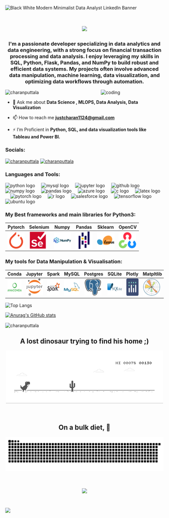 ![Black   White Modern Minimalist Data Analyst LinkedIn Banner](https://github.com/user-attachments/assets/68208501-87f2-4e1d-bbb4-d81f6a5b7736)

<h1 align="center">
  <img src="https://readme-typing-svg.herokuapp.com?font=Fira+Code&pause=1000&width=435&lines=Hey%2C+Myself+Charan+Puttala;Great+to+have+you+here!"></h> 

<h3 align="center">I'm a passionate developer specializing in data analytics and data engineering, with a strong focus on financial transaction processing and data analysis. I enjoy leveraging my skills in SQL, Python, Flask, Pandas, and NumPy to build robust and efficient data systems. My projects often involve advanced data manipulation, machine learning, data visualization, and optimizing data workflows through automation.</h3>
<img align="right" alt="coding" width="200" src="https://i.giphy.com/media/v1.Y2lkPTc5MGI3NjExY3l3d3Z6NG51eHd4bzE0OHlqZ2F0ODlsZTEyN2p6bXJrdmk1MXdweCZlcD12MV9pbnRlcm5hbF9naWZfYnlfaWQmY3Q9Zw/JIX9t2j0ZTN9S/giphy.gif">

<p align="left"> <img src="https://komarev.com/ghpvc/?username=charanputtala&label=Profile%20views&color=0e75b6&style=flat" alt="charanputtala" /> </p>

- 💬 Ask me about **Data Science , MLOPS, Data Analysis, Data Visualization**

- 📫 How to reach me **justcharan1124@gmail.com**

- ⚡ I’m Proficient in **Python, SQL, and data visualization tools like Tableau and Power BI.**

<h3 align="left">Socials:</h3>
<p align="left">
<a href="https://linkedin.com/in/charanputtala" target="blank"><img align="center" src="https://raw.githubusercontent.com/rahuldkjain/github-profile-readme-generator/master/src/images/icons/Social/linked-in-alt.svg" alt="charanputtala" height="30" width="40" /></a>
<a href="https://www.leetcode.com/charanputtala" target="blank"><img align="center" src="https://raw.githubusercontent.com/rahuldkjain/github-profile-readme-generator/master/src/images/icons/Social/leet-code.svg" alt="charanputtala" height="30" width="40" /></a>
</p>

<h3 align="left">Languages and Tools:</h3>
<div align="left">
  <img src="https://cdn.jsdelivr.net/gh/devicons/devicon/icons/python/python-original.svg" height="30" alt="python logo"  />
  <img width="12" />
  <img src="https://cdn.jsdelivr.net/gh/devicons/devicon/icons/mysql/mysql-original.svg" height="30" alt="mysql logo"  />
  <img width="12" />
  <img src="https://cdn.simpleicons.org/jupyter/F37626" height="30" alt="jupyter logo"  />
  <img width="12" />
  <img src="https://cdn.simpleicons.org/github/181717" height="30" alt="github logo"  />
  <img width="12" />
  <img src="https://cdn.simpleicons.org/numpy/013243" height="30" alt="numpy logo"  />
  <img width="12" />
  <img src="https://cdn.simpleicons.org/pandas/150458" height="30" alt="pandas logo"  />
  <img width="12" />
  <img src="https://cdn.jsdelivr.net/gh/devicons/devicon/icons/azure/azure-original.svg" height="30" alt="azure logo"  />
  <img width="12" />
  <img src="https://cdn.jsdelivr.net/gh/devicons/devicon/icons/c/c-original.svg" height="30" alt="c logo"  />
  <img width="12" />
  <img src="https://cdn.jsdelivr.net/gh/devicons/devicon/icons/latex/latex-original.svg" height="30" alt="latex logo"  />
  <img width="12" />
  <img src="https://cdn.jsdelivr.net/gh/devicons/devicon/icons/pytorch/pytorch-original.svg" height="30" alt="pytorch logo"  />
  <img width="12" />
  <img src="https://cdn.jsdelivr.net/gh/devicons/devicon/icons/r/r-original.svg" height="30" alt="r logo"  />
  <img width="12" />
  <img src="https://cdn.jsdelivr.net/gh/devicons/devicon/icons/salesforce/salesforce-original.svg" height="30" alt="salesforce logo"  />
  <img width="12" />
  <img src="https://cdn.jsdelivr.net/gh/devicons/devicon/icons/tensorflow/tensorflow-original.svg" height="30" alt="tensorflow logo"  />
  <img width="12" />
  <img src="https://cdn.jsdelivr.net/gh/devicons/devicon/icons/ubuntu/ubuntu-plain.svg" height="30" alt="ubuntu logo"  />
</div>


### My Best frameworks and main libraries for Python3:

| Pytorch | Selenium | Numpy | Pandas | Sklearn | OpenCV |
|----------|----------|----------|----------|----------|----------|
|  <img src="https://github.com/devicons/devicon/blob/master/icons/pytorch/pytorch-original.svg" title="Pytorch"  alt="Pytorch" width="55" height="55"/>|  <img src="https://github.com/devicons/devicon/blob/master/icons/selenium/selenium-original.svg" title="Selenium"  alt="Selenium" width="55" height="55"/>|  <img src="https://github.com/devicons/devicon/blob/master/icons/numpy/numpy-original-wordmark.svg" title="Numpy" alt="Numpy" width="55" height="55"/>|  <img src="https://github.com/devicons/devicon/blob/master/icons/pandas/pandas-original.svg" title="Pandas" alt="Pandas" width="55" height="55"/>|  <img src="https://github.com/devicons/devicon/blob/master/icons/scikitlearn/scikitlearn-original.svg" title="sklearn" alt="sklearn" width="55" height="55"/>| <img src="https://github.com/devicons/devicon/blob/master/icons/opencv/opencv-original.svg" title="mpl" alt="mpl" width="55" height="55"/>|


### My tools for Data Manipulation & Visualisation:

| Conda | Jupyter | Spark | MySQL | Postgres | SQLite | Plotly | Matpltlib |
|----------|----------|----------|----------|----------|----------|----------|----------|
|<img src="https://github.com/devicons/devicon/blob/master/icons/anaconda/anaconda-original-wordmark.svg" title="Anaconda" alt="Conda" width="55" height="55"/>|<img src="https://github.com/devicons/devicon/blob/master/icons/jupyter/jupyter-original-wordmark.svg" title="Jupiter" alt="Jupiter" width="55" height="55"/>|<img src="https://github.com/devicons/devicon/blob/master/icons/apachespark/apachespark-original-wordmark.svg" title="Spark" alt="Spark" width="55" height="55"/>|<img src="https://github.com/devicons/devicon/blob/master/icons/mysql/mysql-original-wordmark.svg" title="MySQL" alt="MySQL" width="55" height="55"/>|<img src="https://github.com/devicons/devicon/blob/master/icons/postgresql/postgresql-original.svg" title="pg" alt="pg" width="55" height="55"/>|<img src="https://github.com/devicons/devicon/blob/master/icons/sqlite/sqlite-original-wordmark.svg" title="SQLite" alt="SQLite" width="55" height="55"/>|<img src="https://github.com/devicons/devicon/blob/master/icons/plotly/plotly-original.svg" title="plotly" alt="pltly" width="55" height="55"/> | <img src="https://github.com/devicons/devicon/blob/master/icons/matplotlib/matplotlib-original.svg" title="plotly" alt="pltly" width="55" height="55"/> |


![Top Langs](https://github-readme-stats.vercel.app/api/top-langs/?username=charanputtala&size_weight=0.5&count_weight=0.5)

[![Anurag's GitHub stats](https://github-readme-stats.vercel.app/api?username=charanputtala)](https://github.com/charanputtala/github-readme-stats)


 
<p><img align="center" src="https://github-readme-streak-stats.herokuapp.com/?user=charanputtala&" alt="charanputtala" /></p>


<h2 align="center">A lost dinosaur trying to find his home ;) </h2>

<div align="center">
<img align="center" width="500" alt="GIF" src="https://github.com/charanputtala/gifs_for_readme/blob/main/dino.gif" />
</div>
<br/>
<br/>

<h2 align="center">On a bulk diet, 🐍  </h2>

![𝙶𝚒𝚝𝚑𝚞𝚋 𝙲𝚘𝚗𝚝𝚛𝚒𝚋𝚞𝚝𝚒𝚘𝚗 𝙶𝚛𝚊𝚙𝚑](https://github.com/charanputtala/gifs_for_readme/blob/main/github-contribution-grid-snake.svg)

###

<h1 align="center">
  <img src="https://readme-typing-svg.herokuapp.com?font=Fira+Code&pause=1000&width=435&lines=Thank+You+for+Visiting+!!"></h> 

<p align="left">
     <img src="https://capsule-render.vercel.app/api?type=waving&color=gradient&height=100&section=footer"/>
</p>
